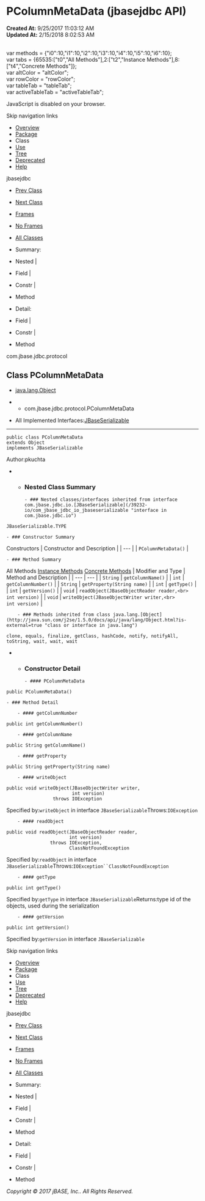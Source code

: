 # PColumnMetaData (jbasejdbc   API)

**Created At:** 9/25/2017 11:03:12 AM  
**Updated At:** 2/15/2018 8:02:53 AM  

<!--<br>    try {<br>        if (location.href.indexOf('is-external=true') == -1) {<br>            parent.document.title="PColumnMetaData (jbasejdbc   API)";<br>        }<br>    }<br>    catch(err) {<br>    }<br>//--><br>var methods = {"i0":10,"i1":10,"i2":10,"i3":10,"i4":10,"i5":10,"i6":10};<br>var tabs = {65535:["t0","All Methods"],2:["t2","Instance Methods"],8:["t4","Concrete Methods"]};<br>var altColor = "altColor";<br>var rowColor = "rowColor";<br>var tableTab = "tableTab";<br>var activeTableTab = "activeTableTab";
JavaScript is disabled on your browser.

Skip navigation links

- [Overview](../../../../overview-summary.html)
- [Package](/39240-protocol/com_jbase_jdbc_protocol_package-summary)
- Class
- [Use](/39241-class-use/com_jbase_jdbc_protocol_class-use_PColumnMetaData)
- [Tree](/39240-protocol/com_jbase_jdbc_protocol_package-tree)
- [Deprecated](../../../../deprecated-list.html)
- [Help](../../../../help-doc.html)


jbasejdbc <br>

- [Prev Class](/39240-protocol/com_jbase_jdbc_protocol_ParameterList "class in com.jbase.jdbc.protocol")
- [Next Class](/39240-protocol/com_jbase_jdbc_protocol_PrecompileRequest "class in com.jbase.jdbc.protocol")


- [Frames](../../../../index.html?com/jbase/jdbc/protocol//39240-protocol/com_jbase_jdbc_protocol_PColumnMetaData)
- [No Frames](/39240-protocol/com_jbase_jdbc_protocol_PColumnMetaData)


- [All Classes](../../../../allclasses-noframe.html)


<!--<br>  allClassesLink = document.getElementById("allclasses\_navbar\_top");<br>  if(window==top) {<br>    allClassesLink.style.display = "block";<br>  }<br>  else {<br>    allClassesLink.style.display = "none";<br>  }<br>  //-->

- Summary:
- Nested |
- Field |
- Constr |
- Method


- Detail:
- Field |
- Constr |
- Method

com.jbase.jdbc.protocol

## Class PColumnMetaData

- [java.lang.Object](http://java.sun.com/j2se/1.5.0/docs/api/java/lang/Object.html?is-external=true "class or interface in java.lang")
- - com.jbase.jdbc.protocol.PColumnMetaData


- All Implemented Interfaces:[JBaseSerializable](/39232-io/com_jbase_jdbc_io_jbaseserializable "interface in com.jbase.jdbc.io")
* * *


```
public class PColumnMetaData
extends Object
implements JBaseSerializable
```
Author:pkuchta

- - ### Nested Class Summary

        - ### Nested classes/interfaces inherited from interface com.jbase.jdbc.io.[JBaseSerializable](/39232-io/com_jbase_jdbc_io_jbaseserializable "interface in com.jbase.jdbc.io")
`JBaseSerializable.TYPE`


    - ### Constructor Summary


Constructors | Constructor and Description |
| --- |
| `PColumnMetaData()`  |


    - ### Method Summary


All Methods [Instance Methods](javascript:show%282%29;) [Concrete Methods](javascript:show%288%29;) | Modifier and Type | Method and Description |
| --- | --- |
| `String` | `getColumnName()`  |
| `int` | `getColumnNumber()`  |
| `String` | `getProperty(String name)`  |
| `int` | `getType()`  |
| `int` | `getVersion()`  |
| `void` | `readObject(JBaseObjectReader reader,<br>          int version)`  |
| `void` | `writeObject(JBaseObjectWriter writer,<br>           int version)`  |


        - ### Methods inherited from class java.lang.[Object](http://java.sun.com/j2se/1.5.0/docs/api/java/lang/Object.html?is-external=true "class or interface in java.lang")
`clone, equals, finalize, getClass, hashCode, notify, notifyAll, toString, wait, wait, wait`

- - ### Constructor Detail

        - #### PColumnMetaData

```
public PColumnMetaData()
```


    - ### Method Detail

        - #### getColumnNumber

```
public int getColumnNumber()
```


        - #### getColumnName

```
public String getColumnName()
```


        - #### getProperty

```
public String getProperty(String name)
```


        - #### writeObject

```
public void writeObject(JBaseObjectWriter writer,
                        int version)
                 throws IOException
```
Specified by:`writeObject` in interface `JBaseSerializable`Throws:`IOException`


        - #### readObject

```
public void readObject(JBaseObjectReader reader,
                       int version)
                throws IOException,
                       ClassNotFoundException
```
Specified by:`readObject` in interface `JBaseSerializable`Throws:`IOException``ClassNotFoundException`


        - #### getType

```
public int getType()
```
Specified by:`getType` in interface `JBaseSerializable`Returns:type id of the objects, used during the serialization


        - #### getVersion

```
public int getVersion()
```
Specified by:`getVersion` in interface `JBaseSerializable`

Skip navigation links

- [Overview](../../../../overview-summary.html)
- [Package](/39240-protocol/com_jbase_jdbc_protocol_package-summary)
- Class
- [Use](/39241-class-use/com_jbase_jdbc_protocol_class-use_PColumnMetaData)
- [Tree](/39240-protocol/com_jbase_jdbc_protocol_package-tree)
- [Deprecated](../../../../deprecated-list.html)
- [Help](../../../../help-doc.html)


jbasejdbc <br>

- [Prev Class](/39240-protocol/com_jbase_jdbc_protocol_ParameterList "class in com.jbase.jdbc.protocol")
- [Next Class](/39240-protocol/com_jbase_jdbc_protocol_PrecompileRequest "class in com.jbase.jdbc.protocol")


- [Frames](../../../../index.html?com/jbase/jdbc/protocol//39240-protocol/com_jbase_jdbc_protocol_PColumnMetaData)
- [No Frames](/39240-protocol/com_jbase_jdbc_protocol_PColumnMetaData)


- [All Classes](../../../../allclasses-noframe.html)


<!--<br>  allClassesLink = document.getElementById("allclasses\_navbar\_bottom");<br>  if(window==top) {<br>    allClassesLink.style.display = "block";<br>  }<br>  else {<br>    allClassesLink.style.display = "none";<br>  }<br>  //-->

- Summary:
- Nested |
- Field |
- Constr |
- Method


- Detail:
- Field |
- Constr |
- Method

*Copyright © 2017 jBASE, Inc.. All Rights Reserved.*
